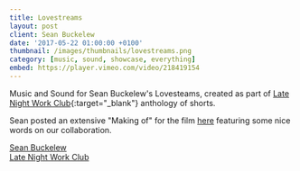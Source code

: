 ```yaml
---
title: Lovestreams
layout: post
client: Sean Buckelew
date: '2017-05-22 01:00:00 +0100'
thumbnail: /images/thumbnails/lovestreams.png
category: [music, sound, showcase, everything]
embed: https://player.vimeo.com/video/218419154
---
```


Music and Sound for Sean Buckelew's Lovesteams, created as part of [Late Night Work Club](http://latenightworkclub.com/?page_id=237){:target="_blank"} anthology of shorts.

Sean posted an extensive "Making of" for the film [here](https://medium.com/@SeanBuckelew/lovestreams-making-of-48c7d0a3d81c) featuring some nice words on our collaboration.

[Sean Buckelew](http://seanbuckelew.com/)  
[Late Night Work Club](http://latenightworkclub.com/)
